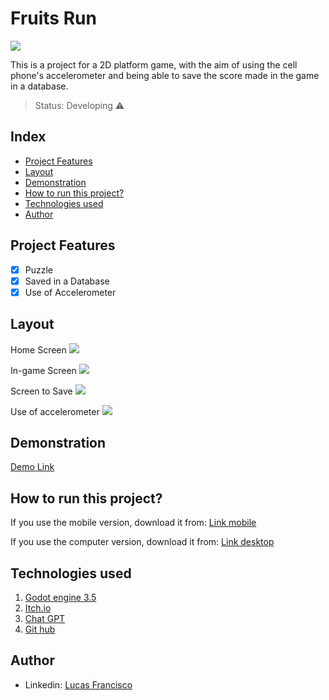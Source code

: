 # Fruits Run
<img src="https://i.im.ge/2023/05/29/h9DLDG.FruitsRun.png"/>

This is a project for a 2D platform game, with the aim of using the cell phone's accelerometer and being able to save the score made in the game in a database.

> Status: Developing ⚠️

## Index
- <a href="#Project Features">Project Features</a>
- <a href="#layout">Layout</a>
- <a href="#Demonstration">Demonstration</a>
- <a href="#How to run this project?">How to run this project?</a>
- <a href="#Technologies used">Technologies used</a>
- <a href="#Author">Author</a>

## Project Features

- [x] Puzzle
- [x] Saved in a Database
- [x] Use of Accelerometer

## Layout
Home Screen
<img src="https://i.im.ge/2023/05/29/h9LRv1.telainicial.png"/>

In-game Screen
<img src="https://i.im.ge/2023/05/29/h9IfYK.telaingame.png"/>

Screen to Save
<img src="https://i.im.ge/2023/06/01/htvdOx.teladesave.png"/>

Use of accelerometer
<img src="https://i.im.ge/2023/05/31/hNhZxY.acelerometro.png"/>

## Demonstration
[Demo Link](https://reinody.itch.io/fruitsrun)

## How to run this project?
If you use the mobile version, download it from:
[Link mobile](https://www.4shared.com/s/f97FMX3w2fa)

If you use the computer version, download it from:
[Link desktop](https://www.4shared.com/s/fb1R48UEPjq)

## Technologies used
1. [Godot engine 3.5](https://godotengine.org/download/3.x/windows/)
2. [Itch.io](https://itch.io/)
3. [Chat GPT](https://openai.com/blog/chatgpt)
4. [Git hub](https://github.com/)

## Author

- Linkedin: [Lucas Francisco](https://www.linkedin.com/in/lucas-francisco-chacon/)
